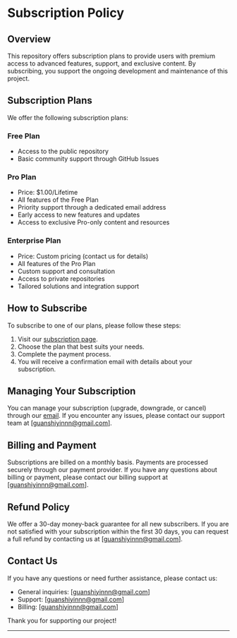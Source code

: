 # Subscription Policy

## Overview

This repository offers subscription plans to provide users with premium access to advanced features, support, and exclusive content. By subscribing, you support the ongoing development and maintenance of this project.

## Subscription Plans

We offer the following subscription plans:

### Free Plan
- Access to the public repository
- Basic community support through GitHub Issues

### Pro Plan
- Price: $1.00/Lifetime
- All features of the Free Plan
- Priority support through a dedicated email address
- Early access to new features and updates
- Access to exclusive Pro-only content and resources

### Enterprise Plan
- Price: Custom pricing (contact us for details)
- All features of the Pro Plan
- Custom support and consultation
- Access to private repositories
- Tailored solutions and integration support

## How to Subscribe

To subscribe to one of our plans, please follow these steps:

1. Visit our [subscription page](https://github.com/sponsors/guanshiyin28).
2. Choose the plan that best suits your needs.
3. Complete the payment process.
4. You will receive a confirmation email with details about your subscription.

## Managing Your Subscription

You can manage your subscription (upgrade, downgrade, or cancel) through our [email](mailto:guanshiyinnn@gmail.com). If you encounter any issues, please contact our support team at [guanshiyinnn@gmail.com].

## Billing and Payment

Subscriptions are billed on a monthly basis. Payments are processed securely through our payment provider. If you have any questions about billing or payment, please contact our billing support at [guanshiyinnn@gmail.com].

## Refund Policy

We offer a 30-day money-back guarantee for all new subscribers. If you are not satisfied with your subscription within the first 30 days, you can request a full refund by contacting us at [guanshiyinnn@gmail.com].

## Contact Us

If you have any questions or need further assistance, please contact us:
- General inquiries: [guanshiyinnn@gmail.com]
- Support: [guanshiyinnn@gmail.com]
- Billing: [guanshiyinnn@gmail.com]

Thank you for supporting our project!

---
